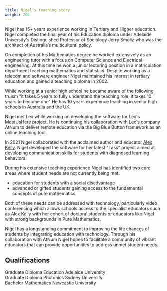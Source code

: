 ```yaml
---
title: Nigel's teaching story
weight: 200
---
```

Nigel has 15+ years experience working in Tertiary and Higher education. Nigel completed the final year of his Education diploma under Adelaide University's Distinguished Professor of Sociology Jerry Smoliz who was the architect of Australia’s multicultural policy. 

On completion of his Mathematics degree he worked extensively as an engineering tutor with a focus on Computer Science and Electrical engineering. At this time he won a junior lecturing position in a matriculation department teaching mathematics and statistics. Despite working as a telecom and software engineer Nigel maintained his interest in tertiary education and gained a teaching diploma in 2002.  

While working at a senior high school he became aware of the following truism "it takes 5 years to fully understand the teaching role, it takes 10 years to become one" He has 10 years experience teaching in senior high schools in Australia and the UK.   

Nigel met Lex while working on developing the software for Lex's [MeetUsHere](https://meetushere.com/) project. He is continuing his collaboration with Lex's company AtNum to deliver remote education via the Big Blue Button framework as an online teaching tool.  

In 2021 Nigel collaborated with the acclaimed author and educator [Alex Kelly](https://www.routledge.com/Talkabout/book-series/SMT). Nigel developed the software for her latest "Tass" project aimed at developing communication skills for students with diagnosed learning behaviors.
 
During his extensive teaching experience Nigel has identified two core areas where student needs are not currently being met.
- education for students with a social disadvantage
- advanced or gifted students gaining access to the fundamental
  concepts of pure mathematics 
 
Both of these needs can be addressed with technology, particularly video conferencing which allows schools access to the specialist educators such as Alex Kelly with her cohort of doctoral students or educators like Nigel with strong backgrounds in Pure Mathematics.
 
Nigel has a longstanding commitment to improving the life chances of students by integrating education with technology. Through his collaboration with AtNum Nigel hopes to facilitate a community of vibrant educators that can provide opportunities to address unmet student needs.
 
## Qualifications  
 
Graduate Diploma Education Adelaide University   
Graduate Diploma Photonics Sydney University  
Bachelor Mathematics Newcastle University 
